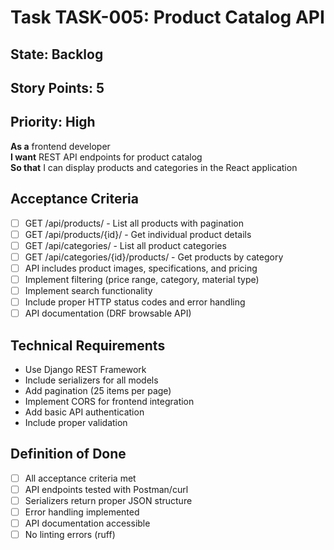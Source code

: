 # Task TASK-005: Product Catalog API

## State: Backlog
## Story Points: 5
## Priority: High

**As a** frontend developer  
**I want** REST API endpoints for product catalog  
**So that** I can display products and categories in the React application

## Acceptance Criteria  
- [ ] GET /api/products/ - List all products with pagination
- [ ] GET /api/products/{id}/ - Get individual product details
- [ ] GET /api/categories/ - List all product categories
- [ ] GET /api/categories/{id}/products/ - Get products by category
- [ ] API includes product images, specifications, and pricing
- [ ] Implement filtering (price range, category, material type)
- [ ] Implement search functionality
- [ ] Include proper HTTP status codes and error handling
- [ ] API documentation (DRF browsable API)

## Technical Requirements
- Use Django REST Framework
- Include serializers for all models
- Add pagination (25 items per page)
- Implement CORS for frontend integration
- Add basic API authentication
- Include proper validation

## Definition of Done
- [ ] All acceptance criteria met
- [ ] API endpoints tested with Postman/curl
- [ ] Serializers return proper JSON structure
- [ ] Error handling implemented
- [ ] API documentation accessible
- [ ] No linting errors (ruff)